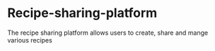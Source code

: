 # Recipe-sharing-platform
The recipe sharing platform allows users to create, share and mange various recipes

